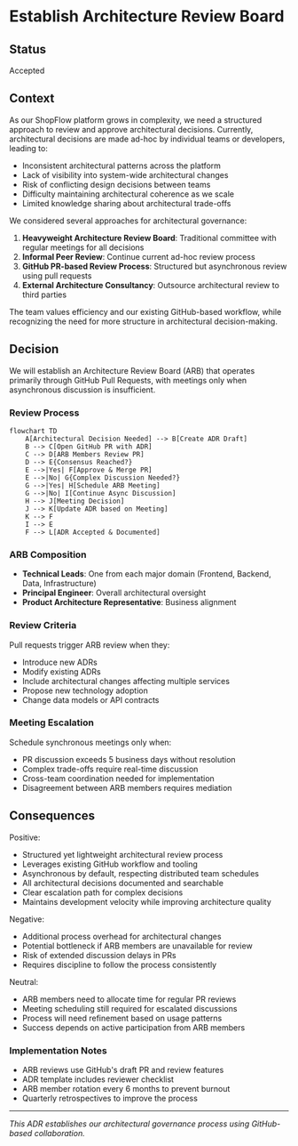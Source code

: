 # Establish Architecture Review Board

## Status

Accepted

## Context

As our ShopFlow platform grows in complexity, we need a structured approach to review and approve architectural decisions. Currently, architectural decisions are made ad-hoc by individual teams or developers, leading to:

* Inconsistent architectural patterns across the platform
* Lack of visibility into system-wide architectural changes
* Risk of conflicting design decisions between teams
* Difficulty maintaining architectural coherence as we scale
* Limited knowledge sharing about architectural trade-offs

We considered several approaches for architectural governance:

1. **Heavyweight Architecture Review Board**: Traditional committee with regular meetings for all decisions
2. **Informal Peer Review**: Continue current ad-hoc review process  
3. **GitHub PR-based Review Process**: Structured but asynchronous review using pull requests
4. **External Architecture Consultancy**: Outsource architectural review to third parties

The team values efficiency and our existing GitHub-based workflow, while recognizing the need for more structure in architectural decision-making.

## Decision

We will establish an Architecture Review Board (ARB) that operates primarily through GitHub Pull Requests, with meetings only when asynchronous discussion is insufficient.

### Review Process

```mermaid
flowchart TD
    A[Architectural Decision Needed] --> B[Create ADR Draft]
    B --> C[Open GitHub PR with ADR]
    C --> D[ARB Members Review PR]
    D --> E{Consensus Reached?}
    E -->|Yes| F[Approve & Merge PR]
    E -->|No| G{Complex Discussion Needed?}
    G -->|Yes| H[Schedule ARB Meeting]
    G -->|No| I[Continue Async Discussion]
    H --> J[Meeting Decision]
    J --> K[Update ADR based on Meeting]
    K --> F
    I --> E
    F --> L[ADR Accepted & Documented]
```

### ARB Composition
* **Technical Leads**: One from each major domain (Frontend, Backend, Data, Infrastructure)
* **Principal Engineer**: Overall architectural oversight
* **Product Architecture Representative**: Business alignment

### Review Criteria
Pull requests trigger ARB review when they:
* Introduce new ADRs
* Modify existing ADRs
* Include architectural changes affecting multiple services
* Propose new technology adoption
* Change data models or API contracts

### Meeting Escalation
Schedule synchronous meetings only when:
* PR discussion exceeds 5 business days without resolution
* Complex trade-offs require real-time discussion
* Cross-team coordination needed for implementation
* Disagreement between ARB members requires mediation

## Consequences

Positive:
* Structured yet lightweight architectural review process
* Leverages existing GitHub workflow and tooling
* Asynchronous by default, respecting distributed team schedules  
* All architectural decisions documented and searchable
* Clear escalation path for complex decisions
* Maintains development velocity while improving architecture quality

Negative:
* Additional process overhead for architectural changes
* Potential bottleneck if ARB members are unavailable for review
* Risk of extended discussion delays in PRs
* Requires discipline to follow the process consistently

Neutral:
* ARB members need to allocate time for regular PR reviews
* Meeting scheduling still required for escalated discussions
* Process will need refinement based on usage patterns
* Success depends on active participation from ARB members

### Implementation Notes
* ARB reviews use GitHub's draft PR and review features
* ADR template includes reviewer checklist
* ARB member rotation every 6 months to prevent burnout
* Quarterly retrospectives to improve the process

---

*This ADR establishes our architectural governance process using GitHub-based collaboration.*